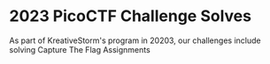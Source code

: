 # 2023 PicoCTF Challenge Solves
 As part of KreativeStorm's program in 20203, our challenges include solving Capture The Flag Assignments
                          
